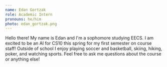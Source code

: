 ```yaml
---
name: Edan Gortzak
role: Academic Intern
pronouns: he/him
photo: edan_gortzak.png
---
```

Hello there! My name is Edan and I'm a sophomore studying EECS. I am excited to be an AI for CS10 this spring for my first semester on course staff! Outside of school I enjoy playing soccer and basketball, skiing, hiking, poker, and watching sports. Feel free to ask me questions about the course or anything else!

